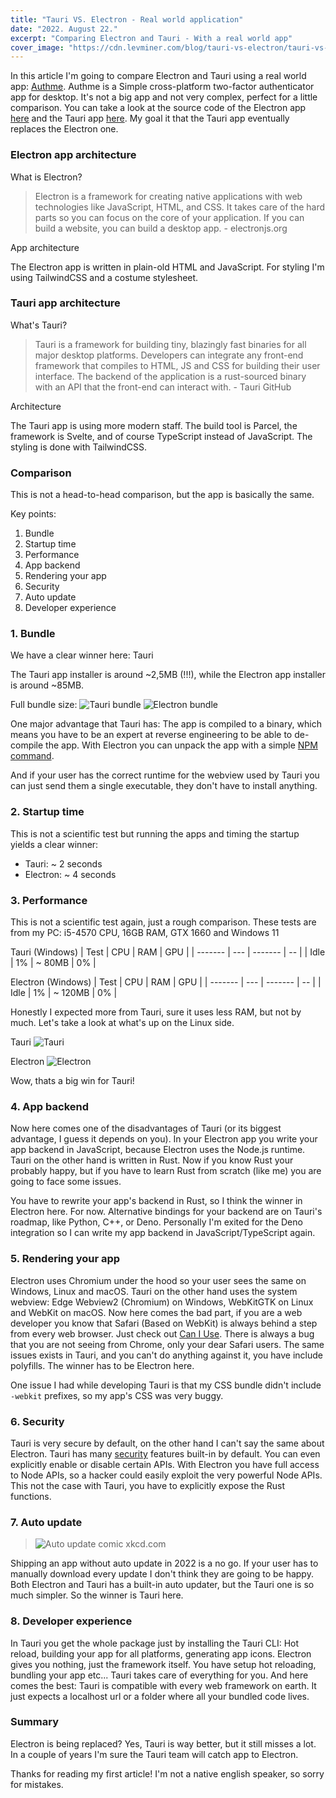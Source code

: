 ```yaml
---
title: "Tauri VS. Electron - Real world application"
date: "2022. August 22."
excerpt: "Comparing Electron and Tauri - With a real world app"
cover_image: "https://cdn.levminer.com/blog/tauri-vs-electron/tauri-vs-electron.png"
---
```


In this article I'm going to compare Electron and Tauri using a real world app: [Authme](https://authme.levminer.com). Authme is a Simple cross-platform two-factor authenticator app for desktop. It's not a big app and not very complex, perfect for a little comparison. You can take a look at the source code of the Electron app [here](https://github.com/Levminer/authme) and the Tauri app [here](https://github.com/Levminer/authme-v4). My goal it that the Tauri app eventually replaces the Electron one.

### Electron app architecture

What is Electron?

> Electron is a framework for creating native applications with web technologies like JavaScript, HTML, and CSS. It takes care of the hard parts so you can focus on the core of your application. If you can build a website, you can build a desktop app. - electronjs.org

App architecture

The Electron app is written in plain-old HTML and JavaScript. For styling I'm using TailwindCSS and a costume stylesheet.

### Tauri app architecture

What's Tauri?

> Tauri is a framework for building tiny, blazingly fast binaries for all major desktop platforms. Developers can integrate any front-end framework that compiles to HTML, JS and CSS for building their user interface. The backend of the application is a rust-sourced binary with an API that the front-end can interact with. - Tauri GitHub

Architecture

The Tauri app is using more modern staff. The build tool is Parcel, the framework is Svelte, and of course TypeScript instead of JavaScript. The styling is done with TailwindCSS.

### Comparison

This is not a head-to-head comparison, but the app is basically the same.

Key points:

1. Bundle
2. Startup time
3. Performance
4. App backend
5. Rendering your app
6. Security
7. Auto update
8. Developer experience

### 1. Bundle

We have a clear winner here: Tauri

The Tauri app installer is around ~2,5MB (!!!), while the Electron app installer is around ~85MB.

Full bundle size:
![Tauri bundle](https://cdn.levminer.com/blog/tauri-vs-electron/tauri-bundle.png)
![Electron bundle](https://cdn.levminer.com/blog/tauri-vs-electron/electron-bundle.png)

One major advantage that Tauri has: The app is compiled to a binary, which means you have to be an expert at reverse engineering to be able to de-compile the app. With Electron you can unpack the app with a simple [NPM command](https://medium.com/how-to-electron/how-to-get-source-code-of-any-electron-application-cbb5c7726c37).

And if your user has the correct runtime for the webview used by Tauri you can just send them a single executable, they don't have to install anything.

### 2. Startup time

This is not a scientific test but running the apps and timing the startup yields a clear winner:

-   Tauri: ~ 2 seconds
-   Electron: ~ 4 seconds

### 3. Performance

This is not a scientific test again, just a rough comparison. These tests are from my PC: i5-4570 CPU, 16GB RAM, GTX 1660 and Windows 11

Tauri (Windows)
| Test | CPU | RAM | GPU |
| ------- | --- | ------- | -- |
| Idle | 1% | ~ 80MB | 0% |

Electron (Windows)
| Test | CPU | RAM | GPU |
| ------- | --- | ------- | -- |
| Idle | 1% | ~ 120MB | 0% |

Honestly I expected more from Tauri, sure it uses less RAM, but not by much. Let's take a look at what's up on the Linux side.

Tauri
![Tauri](https://cdn.levminer.com/blog/tauri-vs-electron/tauri-linux.png)

Electron
![Electron](https://cdn.levminer.com/blog/tauri-vs-electron/electron-linux.png)

Wow, thats a big win for Tauri!

### 4. App backend

Now here comes one of the disadvantages of Tauri (or its biggest advantage, I guess it depends on you). In your Electron app you write your app backend in JavaScript, because Electron uses the Node.js runtime. Tauri on the other hand is written in Rust. Now if you know Rust your probably happy, but if you have to learn Rust from scratch (like me) you are going to face some issues.

You have to rewrite your app's backend in Rust, so I think the winner in Electron here. For now. Alternative bindings for your backend are on Tauri's roadmap, like Python, C++, or Deno. Personally I'm exited for the Deno integration so I can write my app backend in JavaScript/TypeScript again.

### 5. Rendering your app

Electron uses Chromium under the hood so your user sees the same on Windows, Linux and macOS. Tauri on the other hand uses the system webview: Edge Webview2 (Chromium) on Windows, WebKitGTK on Linux and WebKit on macOS. Now here comes the bad part, if you are a web developer you know that Safari (Based on WebKit) is always behind a step from every web browser. Just check out [Can I Use](https://caniuse.com/). There is always a bug that you are not seeing from Chrome, only your dear Safari users. The same issues exists in Tauri, and you can't do anything against it, you have include polyfills. The winner has to be Electron here.

One issue I had while developing Tauri is that my CSS bundle didn't include `-webkit` prefixes, so my app's CSS was very buggy.

### 6. Security

Tauri is very secure by default, on the other hand I can't say the same about Electron. Tauri has many [security](https://tauri.app/about/security) features built-in by default. You can even explicitly enable or disable certain APIs. With Electron you have full access to Node APIs, so a hacker could easily exploit the very powerful Node APIs. This not the case with Tauri, you have to explicitly expose the Rust functions.

### 7. Auto update

> ![Auto update comic](https://imgs.xkcd.com/comics/update.png) xkcd.com

Shipping an app without auto update in 2022 is a no go. If your user has to manually download every update I don't think they are going to be happy.
Both Electron and Tauri has a built-in auto updater, but the Tauri one is so much simpler.
So the winner is Tauri here.

### 8. Developer experience

In Tauri you get the whole package just by installing the Tauri CLI: Hot reload, building your app for all platforms, generating app icons. Electron gives you nothing, just the framework itself. You have setup hot reloading, bundling your app etc... Tauri takes care of everything for you. And here comes the best: Tauri is compatible with every web framework on earth. It just expects a localhost url or a folder where all your bundled code lives.

### Summary

Electron is being replaced? Yes, Tauri is way better, but it still misses a lot. In a couple of years I'm sure the Tauri team will catch app to Electron.

Thanks for reading my first article! I'm not a native english speaker, so sorry for mistakes.
